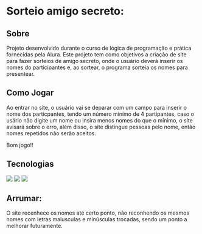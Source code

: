 <h1>Sorteio amigo secreto:</h1>

<h2>Sobre</h2>
<p>Projeto desenvolvido durante o curso de lógica de programação e prática fornecidas pela Alura. Este projeto tem como objetivos a criação de site para fazer sorteios de amigo secreto, 
  onde o usuário deverá inserir os nomes do participantes e, ao sortear, o programa sorteia os nomes para presentear.</p>

## Como Jogar
 Ao entrar no site, o usuário vai se deparar com um campo para inserir o nome dos particpantes, tendo um número minímo de 4 partipantes, caso o usário não digite um nome ou insira menos nomes do que 
 o mínimo, o site avisará sobre o erro, além disso, o site distingue pessoas pelo nome, então nomes repetidos não serão aceitos.

  Bom jogo!!

## Tecnologias
<div>
  <img src="https://img.shields.io/badge/HTML-239120?style=for-the-badge&logo=html5&logoColor=white">
  <img src="https://img.shields.io/badge/CSS-239120?style=for-the-badge&logo=css3&logoColor=white">
    <img src="https://img.shields.io/badge/JavaScript-F7DF1E?style=for-the-badge&logo=javascript&logoColor=white">

</div>

## Arrumar:
<p>O site recenhece os nomes até certo ponto, não reconhendo os mesmos nomes com letras maiusculas e minúsculas trocadas, sendo um ponto a melhorar futuramente.</p>
